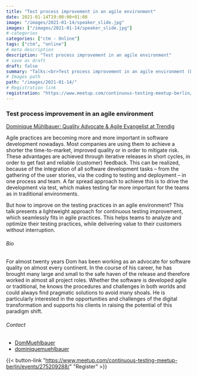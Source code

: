 ```yaml
---
title: "Test process improvement in an agile environment"
date: 2021-01-14T19:00:00+01:00
image: "/images/2021-01-14/speaker_slide.jpg"
images: ["/images/2021-01-14/speaker_slide.jpg"]
# categories
categories: ["ctm - Online"]
tags: ["ctm", "online"]
# meta description
description: "Test process improvement in an agile environment"
# save as draft
draft: false
summary: "Talks:<br>Test process improvement in an agile environment (Dominique Mühlbauer)"
# Images path
path: "/images/2021-01-14/"
# Registration link
registration: "https://www.meetup.com/continuous-testing-meetup-berlin/events/275209288/"
---
```


### Test process improvement in an agile environment
[Dominique Mühlbauer: Quality Advocate & Agile Evangelist at Trendig](https://www.linkedin.com/in/dominiquemuehlbauer/)

Agile practices are becoming more and more important in software development nowadays. Most companies are 
using them to achieve a shorter the time-to-market, improved quality or in order to mitigate risk. These 
advantages are achieved through iterative releases in short cycles, in order to get fast and reliable 
(customer) feedback. This can be realized, because of the integration of all software development tasks – 
from the gathering of the user stories, via the coding to testing and deployment – in one process and team. 
A far spread approach to achieve this is to drive the development via test, which makes testing far more 
important for the teams as in traditional environments.

But how to improve on the testing practices in an agile environment?
This talk presents a lightweight approach for continuous testing improvement, which seamlessly fits in 
agile practices. This helps teams to analyze and optimize their testing practices, while delivering value 
to their customers without interruption.

###### Bio
For almost twenty years Dom has been working as an advocate for software quality on almost every continent. 
In the course of his career, he has brought many large and small to the safe haven of the release and 
therefore worked in almost all project roles. Whether the software is developed agile or traditional, 
he knows the procedures and challenges in both worlds and could always find pragmatic solutions to avoid 
many shoals. He is particularly interested in the opportunities and challenges of the digital 
transformation and supports his clients in raising the potential of this paradigm shift.

###### Contact
- <i class="fa fa-twitter"></i> [DomMuehlbauer](https://twitter.com/DomMuehlbauer)
- <i class="fa fa-linkedin"></i> [dominiquemuehlbauer](https://www.linkedin.com/in/dominiquemuehlbauer/)


{{< button-link "https://www.meetup.com/continuous-testing-meetup-berlin/events/275209288/" "Register" >}}
